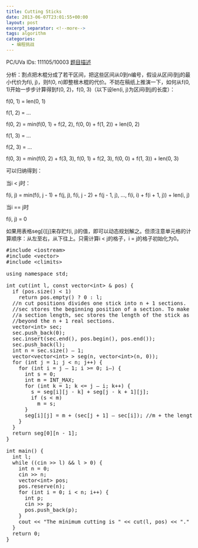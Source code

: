 ```yaml
---
title: Cutting Sticks
date: 2013-06-07T23:01:55+00:00
layout: post
excerpt_separator: <!--more-->
tags: algorithm
categories:
  - 编程挑战
---
```

PC/UVa IDs: 111105/10003 <a href="http://uva.onlinejudge.org/index.php?option=com_onlinejudge&#038;Itemid=8&#038;category=39&#038;page=show_problem&#038;problem=944" target="_blank">题目描述</a>

分析：割点把木棍分成了若干区间，把这些区间从0到n编号，假设从区间i到j的最小代价为f(i, j)，则f(0, n)即整根木棍的代价。不妨在稿纸上推演一下，如何从f(0, 1)开始一步步计算得到f(0, 2)，f(0, 3)（以下设len(i, j)为区间i到j的长度）：
  
f(0, 1) = len(0, 1)
  
f(1, 2) = &#8230;
  
f(0, 2) = min(f(0, 1) + f(2, 2), f(0, 0) + f(1, 2)) + len(0, 2)
  
f(1, 3) = &#8230;
  
f(2, 3) = &#8230;
  
f(0, 3) = min(f(0, 2) + f(3, 3), f(0, 1) + f(2, 3), f(0, 0) + f(1, 3)) + len(0, 3)
  
可以归纳得到：<!--more-->


  
当i < j时：
  
f(i, j) = min(f(i, j - 1) + f(j, j), f(i, j - 2) + f(j - 1, j), ..., f(i, i) + f(i + 1, j)) + len(i, j)
  
当i == j时
  
f(i, j) = 0
  
如果用表格seg\[i\]\[j\]来存贮f(i, j)的值，即可以动态规划解之。但须注意单元格的计算顺序：从左至右，从下往上。只需计算i < j的格子，i = j的格子初始化为0。

<pre class="brush: cpp; title: ; notranslate" title="">#include &lt;iostream&gt;
#include &lt;vector&gt;
#include &lt;climits&gt;

using namespace std;

int cut(int l, const vector&lt;int&gt; & pos) {
  if (pos.size() &lt; 1)
    return pos.empty() ? 0 : l;
  //n cut positions divides one stick into n + 1 sections.
  //sec stores the beginning position of a section. To make it easy to calculate
  //a section length, sec stores the length of the stick as the begnning of a section
  //beyond the n + 1 real sections.
  vector&lt;int&gt; sec;
  sec.push_back(0);
  sec.insert(sec.end(), pos.begin(), pos.end());
  sec.push_back(l);
  int n = sec.size() &#8211; 1;
  vector&lt;vector&lt;int&gt; &gt; seg(n, vector&lt;int&gt;(n, 0));
  for (int j = 1; j &lt; n; j++) {
    for (int i = j &#8211; 1; i &gt;= 0; i&#8211;) {
      int s = 0;
      int m = INT_MAX;
      for (int k = 1; k &lt;= j &#8211; i; k++) {
        s = seg[i][j - k] + seg[j - k + 1][j];
        if (s &lt; m)
          m = s;
      }
      seg[i][j] = m + (sec[j + 1] &#8211; sec[i]); //m + the length of sections from i to j
    }
  }
  return seg[0][n - 1];
}

int main() {
  int l;
  while ((cin &gt;&gt; l) && l &gt; 0) {
    int n = 0;
    cin &gt;&gt; n;
    vector&lt;int&gt; pos;
    pos.reserve(n);
    for (int i = 0; i &lt; n; i++) {
      int p;
      cin &gt;&gt; p;
      pos.push_back(p);
    }
    cout &lt;&lt; "The minimum cutting is " &lt;&lt; cut(l, pos) &lt;&lt; "." &lt;&lt; endl;
  }
  return 0;
}
</pre>

<div class="addtoany_share_save_container addtoany_content_bottom">
  <div class="a2a_kit a2a_kit_size_32 addtoany_list a2a_target" id="wpa2a_31">
    <a class="a2a_button_facebook" href="http://www.addtoany.com/add_to/facebook?linkurl=http%3A%2F%2Fkuangtong.me%2F2013%2F06%2F07%2Fcutting-sticks%2F&linkname=Cutting%20Sticks" title="Facebook" rel="nofollow" target="_blank"></a><a class="a2a_button_twitter" href="http://www.addtoany.com/add_to/twitter?linkurl=http%3A%2F%2Fkuangtong.me%2F2013%2F06%2F07%2Fcutting-sticks%2F&linkname=Cutting%20Sticks" title="Twitter" rel="nofollow" target="_blank"></a><a class="a2a_button_google_plus" href="http://www.addtoany.com/add_to/google_plus?linkurl=http%3A%2F%2Fkuangtong.me%2F2013%2F06%2F07%2Fcutting-sticks%2F&linkname=Cutting%20Sticks" title="Google+" rel="nofollow" target="_blank"></a><a class="a2a_button_sina_weibo" href="http://www.addtoany.com/add_to/sina_weibo?linkurl=http%3A%2F%2Fkuangtong.me%2F2013%2F06%2F07%2Fcutting-sticks%2F&linkname=Cutting%20Sticks" title="Sina Weibo" rel="nofollow" target="_blank"></a><a class="a2a_dd addtoany_share_save" href="https://www.addtoany.com/share_save"></a>
  </div>
</div>